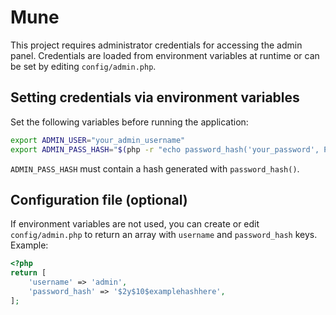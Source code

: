 # Mune

This project requires administrator credentials for accessing the admin panel. Credentials are loaded from environment variables at runtime or can be set by editing `config/admin.php`.

## Setting credentials via environment variables

Set the following variables before running the application:

```bash
export ADMIN_USER="your_admin_username"
export ADMIN_PASS_HASH="$(php -r "echo password_hash('your_password', PASSWORD_DEFAULT);")"
```

`ADMIN_PASS_HASH` must contain a hash generated with `password_hash()`.

## Configuration file (optional)

If environment variables are not used, you can create or edit `config/admin.php` to return an array with `username` and `password_hash` keys. Example:

```php
<?php
return [
    'username' => 'admin',
    'password_hash' => '$2y$10$examplehashhere',
];
```

